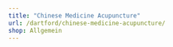 ```yaml
---
title: "Chinese Medicine Acupuncture"
url: /dartford/chinese-medicine-acupuncture/
shop: Allgemein
---
```

